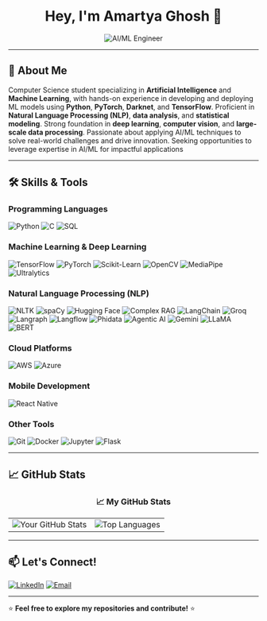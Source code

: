 <div align="center">

# Hey, I'm Amartya Ghosh 👋  

</div>
<div align="center">
  <img src="https://media.giphy.com/media/0R7AQsnA3yIUcbvztz/giphy.gif?cid=790b7611up31ygymxwn695p3e5md8ws8mzd48j6avtiq74ro&ep=v1_gifs_search&rid=giphy.gif&ct=g" alt="AI/ML Engineer" />
</div>

---

## 🚀 **About Me**

Computer Science student specializing in **Artificial Intelligence** and **Machine Learning**, with hands-on experience
in developing and deploying ML models using **Python**, **PyTorch**, **Darknet**, and **TensorFlow**. Proficient in **Natural
Language Processing (NLP)**, **data analysis**, and **statistical modeling**. Strong foundation in **deep learning**, **computer
vision**, and **large-scale data processing**. Passionate about applying AI/ML techniques to solve real-world challenges
and drive innovation. Seeking opportunities to leverage expertise in AI/ML for impactful applications

---

## 🛠️ **Skills & Tools**

### **Programming Languages**
![Python](https://img.shields.io/badge/Python-3776AB?style=for-the-badge&logo=python&logoColor=white)
![C](https://img.shields.io/badge/C-A8B9CC?style=for-the-badge&logo=c&logoColor=white)
![SQL](https://img.shields.io/badge/SQL-4479A1?style=for-the-badge&logo=postgresql&logoColor=white)


### **Machine Learning & Deep Learning**
![TensorFlow](https://img.shields.io/badge/TensorFlow-FF6F00?style=for-the-badge&logo=tensorflow&logoColor=white)
![PyTorch](https://img.shields.io/badge/PyTorch-EE4C2C?style=for-the-badge&logo=pytorch&logoColor=white)
![Scikit-Learn](https://img.shields.io/badge/Scikit_Learn-F7931E?style=for-the-badge&logo=scikit-learn&logoColor=white)
![OpenCV](https://img.shields.io/badge/OpenCV-5C3EE8?style=for-the-badge&logo=opencv&logoColor=white)
![MediaPipe](https://img.shields.io/badge/MediaPipe-FF6F00?style=for-the-badge&logo=google&logoColor=white)
![Ultralytics](https://img.shields.io/badge/Ultralytics-00FFFF?style=for-the-badge&logo=ultralytics&logoColor=black)


### **Natural Language Processing (NLP)**
![NLTK](https://img.shields.io/badge/NLTK-000000?style=for-the-badge&logo=nltk&logoColor=white)
![spaCy](https://img.shields.io/badge/spaCy-09A3D5?style=for-the-badge&logo=spacy&logoColor=white)
![Hugging Face](https://img.shields.io/badge/Hugging%20Face-FFD21E?style=for-the-badge&logo=huggingface&logoColor=black)
![Complex RAG](https://img.shields.io/badge/Complex%20RAG-5A5A5A?style=for-the-badge&logo=knowledgebase&logoColor=white)
![LangChain](https://img.shields.io/badge/LangChain-0A66C2?style=for-the-badge&logo=langchain&logoColor=white)
![Groq](https://img.shields.io/badge/Groq-FF4500?style=for-the-badge&logo=groq&logoColor=white)
![Langraph](https://img.shields.io/badge/Langraph-4CAF50?style=for-the-badge&logo=langchain&logoColor=white)
![Langflow](https://img.shields.io/badge/Langflow-8A2BE2?style=for-the-badge&logo=workflow&logoColor=white)
![Phidata](https://img.shields.io/badge/Phidata-009688?style=for-the-badge&logo=data&logoColor=white)
![Agentic AI](https://img.shields.io/badge/Agentic%20AI-673AB7?style=for-the-badge&logo=artificialintelligence&logoColor=white)
![Gemini](https://img.shields.io/badge/Gemini-4285F4?style=for-the-badge&logo=google&logoColor=white)
![LLaMA](https://img.shields.io/badge/LLaMA-7B68EE?style=for-the-badge&logo=meta&logoColor=white)
![BERT](https://img.shields.io/badge/BERT-FFD700?style=for-the-badge&logo=tensorflow&logoColor=black)


### **Cloud Platforms**
![AWS](https://img.shields.io/badge/AWS-232F3E?style=for-the-badge&logo=amazon-aws&logoColor=white)
![Azure](https://img.shields.io/badge/Azure-0089D6?style=for-the-badge&logo=microsoft-azure&logoColor=white)

### **Mobile Development**
![React Native](https://img.shields.io/badge/React_Native-61DAFB?style=for-the-badge&logo=react&logoColor=black)

### **Other Tools**
![Git](https://img.shields.io/badge/Git-F05032?style=for-the-badge&logo=git&logoColor=white)
![Docker](https://img.shields.io/badge/Docker-2496ED?style=for-the-badge&logo=docker&logoColor=white)
![Jupyter](https://img.shields.io/badge/Jupyter-F37626?style=for-the-badge&logo=jupyter&logoColor=white)
![Flask](https://img.shields.io/badge/Flask-000000?style=for-the-badge&logo=flask&logoColor=white)

---

## 📈 **GitHub Stats**

<div align="center">

### 📈 My GitHub Stats

<table>
  <tr>
    <td>
      <img src="https://github-readme-stats.vercel.app/api?username=AmartyaGhoshyoo&show_icons=true&theme=radical" alt="Your GitHub Stats" />
    </td>
    <td>
      <img src="https://github-readme-stats.vercel.app/api/top-langs/?username=AmartyaGhoshyoo&layout=compact&theme=radical" alt="Top Languages" />
    </td>
  </tr>
</table>

</div>


---

## 📫 **Let's Connect!**

[![LinkedIn](https://img.shields.io/badge/LinkedIn-0077B5?style=for-the-badge&logo=linkedin&logoColor=white)](https://www.linkedin.com/in/amartya-ghosh-2b9b7b22b/)
[![Email](https://img.shields.io/badge/Email-D14836?style=for-the-badge&logo=gmail&logoColor=white)](mailto:amartyaghosh40@gmail.com)

---

⭐️ **Feel free to explore my repositories and contribute!** ⭐️

